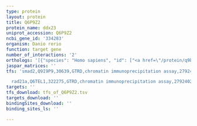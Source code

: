 ```yaml
---
type: protein
layout: protein
title: Q6P9Z2
protein_name: ddx23
uniprot_accession: Q6P9Z2
ncbi_gene_id: '334283'
organism: Danio rerio
function: target gene
number_of_interactions: '2'
orthologs: '[{"species": "Homo sapiens", "id": ["<a href=\"/protein/q9buq8\">Q9BUQ8</a>"]}, {"species": "Mus musculus", "id": ["<a href=\"/protein/d3z0m9\">D3Z0M9</a>"]}, {"species": "Rattus norvegicus", "id": ["<a href=\"/protein/g3v9m1\">G3V9M1</a>"]}, {"species": "Drosophila melanogaster", "id": ["<a href=\"/protein/q9vj74\">Q9VJ74</a>"]}, {"species": "Caenorhabditis elegans", "id": ["<a href=\"/protein/q95qn2\">Q95QN2</a>"]}]'
jaspar_matrices: ''
tfs: 'smad2,Q9I9P9,30639,GTRD,chromatin immunoprecipitation assay,27924024%5Buid%5D,No

  rad21a,Q6TEL1,322275,GTRD,chromatin immunoprecipitation assay,27924024%5Buid%5D,No'
targets: ''
tfs_download: tfs_of_Q6P9Z2.tsv
targets_download: ''
bindingSites_download: ''
binding_sites_ls: ''

---
```

